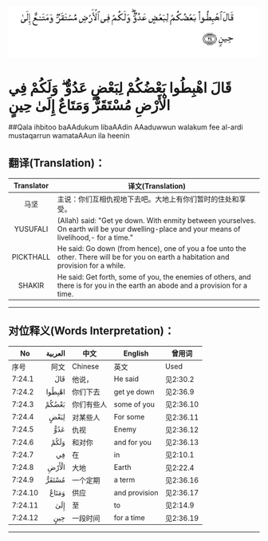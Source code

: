![007:024](images/007_024.gif)

# قَالَ اهْبِطُوا بَعْضُكُمْ لِبَعْضٍ عَدُوٌّ ۖ وَلَكُمْ فِي الْأَرْضِ مُسْتَقَرٌّ وَمَتَاعٌ إِلَىٰ حِينٍ 

##Qala ihbitoo baAAdukum libaAAdin AAaduwwun walakum fee al-ardi mustaqarrun wamataAAun ila heenin 

## 翻译(Translation)：

| Translator | 译文(Translation)                                            |
| :--------: | ------------------------------------------------------------ |
|    马坚    | 主说：你们互相仇视地下去吧。大地上有你们暂时的住处和享受。   |
|  YUSUFALI  | (Allah) said: "Get ye down. With enmity between yourselves. On earth will be your dwelling-place and your means of livelihood,- for a time." |
| PICKTHALL  | He said: Go down (from hence), one of you a foe unto the other. There will be for you on earth a habitation and provision for a while. |
|   SHAKIR   | He said: Get forth, some of you, the enemies of others, and there is for you in the earth an abode and a provision for a time. |

---

## 对位释义(Words Interpretation)：

| No   | العربية | 中文    | English | 曾用词 |
| ---- | ------: | ------- | ------- | ------ |
| 序号 |    阿文 | Chinese | 英文    | Used   |
| 7:24.1  | قَالَ    | 他说，     | He said       | 见2:30.2  |
| 7:24.2  | اهْبِطُوا | 你们下去   | get ye down   | 见2:36.9  |
| 7:24.3  | بَعْضُكُمْ  | 你们有些人 | some of you   | 见2:36.10 |
| 7:24.4  | لِبَعْضٍ   | 对某些人   | For some      | 见2:36.11 |
| 7:24.5  | عَدُوٌّ    | 仇视       | Enemy         | 见2:36.12 |
| 7:24.6  | وَلَكُمْ   | 和对你     | and for you   | 见2:36.13 |
| 7:24.7  | فِي     | 在         | in            | 见2:10.1  |
| 7:24.8  | الْأَرْضِ  | 大地       | Earth         | 见2:22.4  |
| 7:24.9  | مُسْتَقَرٌّ  | 一个定期   | a term        | 见2:36.16 |
| 7:24.10 | وَمَتَاعٌ  | 供应       | and provision | 见2:36.17 |
| 7:24.11 | إِلَىٰ    | 至         | to            | 见2:14.9  |
| 7:24.12 | حِينٍ    | 一段时间   | for a time    | 见2:36.19 |

---
